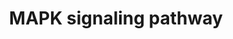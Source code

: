 ---
annotations:
- type: Pathway Ontology
  value: mitogen activated protein kinase signaling pathway
- type: Pathway Ontology
  value: mitogen activated protein kinase signaling pathway
authors:
- MaintBot
- Khanspers
- Ddigles
- Mkutmon
- Egonw
- Eweitz
description: 'The mitogen-activated protein kinase (MAPK) cascade is a highly conserved
  module that is involved in various cellular functions, including cell proliferation,
  differentiation and migration. Mammals express at least four distinctly regulated
  groups of MAPKs, extracellular signal-related kinases (ERK)-1/2, Jun amino-terminal
  kinases (JNK1/2/3), p38 proteins (p38alpha/beta/gamma/delta) and ERK5, that are
  activated by specific MAPKKs: MEK1/2 for ERK1/2, MKK3/6 for the p38, MKK4/7 (JNKK1/2)
  for the JNKs, and MEK5 for ERK5. Each MAPKK, however, can be activated by more than
  one MAPKKK, increasing the complexity and diversity of MAPK signalling. Presumably
  each MAPKKK confers responsiveness to distinct stimuli. For example, activation
  of ERK1/2 by growth factors depends on the MAPKKK c-Raf, but other MAPKKKs may activate
  ERK1/2 in response to pro-inflammatory stimuli.  Source: KEGG http://www.genome.jp/dbget-bin/www_bget?pathway:map04010'
last-edited: 2021-05-13
organisms:
- Danio rerio
redirect_from:
- /index.php/Pathway:WP1337
- /instance/WP1337
schema-jsonld:
- '@context': https://schema.org/
  '@id': https://wikipathways.github.io/pathways/WP1337.html
  '@type': Dataset
  creator:
    '@type': Organization
    name: WikiPathways
  description: 'The mitogen-activated protein kinase (MAPK) cascade is a highly conserved
    module that is involved in various cellular functions, including cell proliferation,
    differentiation and migration. Mammals express at least four distinctly regulated
    groups of MAPKs, extracellular signal-related kinases (ERK)-1/2, Jun amino-terminal
    kinases (JNK1/2/3), p38 proteins (p38alpha/beta/gamma/delta) and ERK5, that are
    activated by specific MAPKKs: MEK1/2 for ERK1/2, MKK3/6 for the p38, MKK4/7 (JNKK1/2)
    for the JNKs, and MEK5 for ERK5. Each MAPKK, however, can be activated by more
    than one MAPKKK, increasing the complexity and diversity of MAPK signalling. Presumably
    each MAPKKK confers responsiveness to distinct stimuli. For example, activation
    of ERK1/2 by growth factors depends on the MAPKKK c-Raf, but other MAPKKKs may
    activate ERK1/2 in response to pro-inflammatory stimuli.  Source: KEGG http://www.genome.jp/dbget-bin/www_bget?pathway:map04010'
  keywords:
  - fgf21
  - dusp16
  - dusp7
  - rac3b
  - PLA2G4F
  - cacnb1
  - fgf2
  - CD14
  - hspa8
  - ppm1ab
  - Phosphatidylinositol
  - fgf23
  - PPP3R2
  - fgfr2
  - rac1b
  - cacng2a
  - jund
  - gadd45aa
  - nras
  - taok1b
  - arrb2b
  - signaling system
  - cacnb4a
  - GNG12
  - rasgrp3
  - rac2
  - CABZ01068093.1
  - ikbkb
  - mapk1
  - ngfb
  - faslg
  - map2k7
  - lamtor3
  - cacna1i
  - dusp1
  - cacna1g
  - ppm1bb
  - nfkb2
  - arrb1
  - map3k2
  - MAP3K11
  - rasgrf2a
  - cacng3a
  - p53 signaling pathway
  - grb2a
  - cdc42l2
  - CABZ01078737.1
  - mapk9
  - rps6ka5
  - fgf12b
  - fgf17
  - PAK1
  - RPS6KA3
  - hrasa
  - relb
  - stk3
  - map3k1
  - fgf13b
  - nfatc3a
  - map3k7
  - rps6ka4
  - RASA2
  - fgf18a
  - lrrk2
  - dusp3a
  - cacng7b
  - cacng4b
  - map2k1
  - fgf20a
  - mapk8ip1a
  - egfra
  - taok3b
  - cacng6a
  - braf
  - unm_sa808
  - map3k12
  - atf2
  - Ca2+
  - CU855885.1
  - PRKCA
  - akt1
  - fgf4
  - LPS
  - taok2b
  - IP3
  - rap1b
  - ppp3r1a
  - PDGFRB
  - cacna1sb
  - rela
  - mapk11
  - cacng5b
  - Apoptosis
  - sos2
  - tgfb2
  - tab1
  - rapgef2
  - nf1a
  - fgf10a
  - mknk2b
  - Wnt signaling pathway
  - myca
  - pak2a
  - rap1aa
  - MAP4K1
  - MRAS
  - il1b
  - mapk8ip3
  - raf1a
  - fgf7
  - max
  - elk1
  - RASGRF1
  - dusp4
  - tab2
  - ddit3
  - rras
  - cacna1ha
  - nlk2
  - tgfb1a
  - KRAS
  - cacna1c
  - MAP4K4
  - nr4a1
  - tp53
  - ppp5c
  - mapk7
  - cacna1bb
  - bdnf
  - fgf3
  - pdgfba
  - chuk
  - cdc25b
  - cacna1fb
  - fgf8a
  - STK4
  - dusp8b
  - crkl
  - cacnb2a
  - cacna1ea
  - cacna2d1a
  - mapk10
  - jun
  - map3k4
  - MAP3K13
  - tgfbr2b
  - fgf16
  - FGF1
  - crk
  - prkcg
  - mapk3
  - rasgrp2
  - akt3b
  - prkacab
  - cAMP
  - map3k5
  - tnfrsf1a
  - mapkapk3
  - fgf14
  - map2k6
  - PPP5D1
  - map2k4a
  - pdgfab
  - elk4
  - tgfbr1a
  - akt2
  - traf6
  - Cell cycle
  - dusp2
  - ecsit
  - PPP3CA
  - flnbl
  - ntf3
  - pla2g4aa
  - fgf22
  - fgf19
  - map4k6
  - mef2ca
  - NTF4
  - rasa1b
  - prkacba
  - srfa
  - ikbkg
  - fosab
  - fgfr1b
  - tgfb3
  - mapk8a
  - DUSP9
  - map3k8
  - ppp3cca
  - cacna1aa
  - RASGRP1
  - MAP3K6
  - prkcdb
  - cacng8a
  - dusp10
  - mapk13
  - PPP3CB
  - hsc70
  - mapk14a
  - map2k5
  - rras2
  - IL1A
  - ntrk1
  - mapkapk5
  - fgfr3
  - map2k2a
  - maptb
  - FGF9
  - DAG
  - zak
  - ptpn5
  - gna12a
  - ntrk2b
  - cacna2d2b
  - fgf5
  - mapk8ip2
  - fgfr4
  - hspb1
  - cacna2d4b
  - stmn1a
  - mapkapk2a
  - cacng1b
  - atf4a
  - fgf11b
  - map3k14a
  - CACNA2D3
  - cfap74
  - map4k3b
  - mapk12b
  - egf
  - cacnb3b
  - daxx
  - pla2g4f.1
  - fas
  - MAP2K3
  - CABZ01062511.1
  - PTPN7
  - rasgrp4
  - mknk1
  - nfatc1
  - tnfb
  - mos
  - nfkb1
  - dusp6
  - flnca
  - fgf6a
  - casp3b
  - flna
  - sos1
  license: CC0
  name: MAPK signaling pathway
seo: CreativeWork
title: MAPK signaling pathway
wpid: WP1337
---